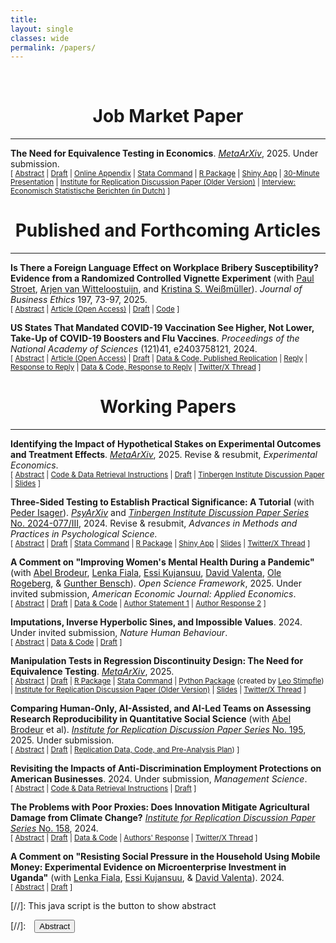```yaml
---
title: 
layout: single
classes: wide
permalink: /papers/
---
```

<br/> 

# <center> Job Market Paper </center>
- - -

**The Need for Equivalence Testing in Economics**. [<i>MetaArXiv</i>](https://doi.org/10.31222/osf.io/d7sqr_v1), 2025. Under submission. <br/>
<small>[ <a href="#/" onclick="visib('equiv-test')">Abstract</a> | [Draft](https://jack-fitzgerald.github.io/files/The_Need_for_Equivalence_Testing_in_Economics.pdf) | [Online Appendix](https://jack-fitzgerald.github.io/files/The_Need_for_Equivalence_Testing_in_Economics_Online_Appendix.pdf) | [Stata Command](https://github.com/jack-fitzgerald/tsti) | [R Package](https://github.com/jack-fitzgerald/eqtesting) | [Shiny App](https://jack-fitzgerald.shinyapps.io/shinyTST/) | [30-Minute Presentation](https://youtu.be/ltkuhpcH9mA) | [Institute for Replication Discussion Paper (Older Version)](https://hdl.handle.net/10419/2961900) | [Interview: Economisch Statistische Berichten (in Dutch)](https://esb.nu/we-moeten-vaker-toegeven-dat-er-niks-te-concluderen-valt/) ] </small>

<div id="equiv-test" style="display: none; text-align: justify; line-height: 1.2" ><small>

Equivalence testing can provide statistically significant evidence that economic relationships are practically negligible. I demonstrate its necessity in a large-scale reanalysis of estimates defending 135 null claims made in 81 recent articles from top economics journals. 36-63% of estimates defending the aver-age null claim fail lenient equivalence tests. In a prediction platform survey, researchers accurately predict that equivalence testing failure rates will significantly exceed levels which they deem acceptable. Obtaining equivalence testing failure rates that these researchers deem acceptable requires arguing that nearly 75% of published estimates in economics are practically equal to zero. These results imply that Type II error rates are unacceptably high throughout economics, and that many null findings in economics reflect low power rather than truly negligible relationships. I provide economists with guidelines and commands in Stata and R for conducting credible equivalence testing and practical significance testing in future research.

</small><br><br/></div>

# <center> Published and Forthcoming Articles </center>
- - -

**Is There a Foreign Language Effect on Workplace Bribery Susceptibility? Evidence from a Randomized Controlled Vignette Experiment** (with [Paul Stroet](https://paulstroet.netlify.app/), [Arjen van Witteloostuijn](https://research.vu.nl/en/persons/arjen-van-witteloostuijn), and [Kristina S. Weißmüller](https://www.ksweissmueller.com/)). *Journal of Business Ethics* 197, 73-97, 2025. <br/>
<small>[ <a href="#/" onclick="visib('fle_bribery')">Abstract</a> | [Article (Open Access)](https://doi.org/10.1007/s10551-024-05731-x) | [Draft](https://jack-fitzgerald.github.io/files/JBE_manuscript.pdf) | [Code](https://doi.org/10.17605/OSF.IO/Y3NQ7) ] </small>

<div id="fle_bribery" style="display: none; text-align: justify; line-height: 1.2" ><small>

Theory and evidence from the behavioral science literature suggest that the widespread and rising use of <i>lingua francas</i> in the workplace may impact the ethical decision-making of individuals who must use foreign languages at work. We test the impact of foreign language usage on individual susceptibility to bribery in workplace settings using a vignette-based randomized controlled trial in a Dutch student sample. Results suggest that there is not even a small foreign language effect on workplace bribery susceptibility. We combine traditional null hypothesis significance testing with equivalence testing methods novel to the business ethics literature that can provide statistically significant evidence of bounded or null relationships between variables. These tests suggest that the foreign language effect on workplace bribery susceptibility is bounded below even small effect sizes. <i>Post hoc</i> analyses provide evidence suggesting fruitful further routes of experimental research into bribery.

</small><br><br/></div>

**US States That Mandated COVID-19 Vaccination See Higher, Not Lower, Take-Up of COVID-19 Boosters and Flu Vaccines**. *Proceedings of the National Academy of Sciences* (121)41, e2403758121, 2024. <br/>
<small>[ <a href="#/" onclick="visib('pnas_replication')">Abstract</a> | [Article (Open Access)](https://doi.org/10.1073/pnas.2403758121) | [Draft](https://jack-fitzgerald.github.io/files/RR24_Replication.pdf) | [Data & Code, Published Replication](https://osf.io/mdfb4/) | [Reply](https://www.pnas.org/doi/10.1073/pnas.2409246121) | [Response to Reply](https://jack-fitzgerald.github.io/files/RR24_Response_to_Reply.pdf) | [Data & Code, Response to Reply](https://osf.io/9cn38/) | [Twitter/X Thread](https://threadreaderapp.com/thread/1841491274391597266.html) ] </small>

<div id="pnas_replication" style="display: none; text-align: justify; line-height: 1.2" ><small>

Rains & Richards (2024, <i>Proceedings of the National Academy of Sciences</i>) find that compared to US states that instituted bans on COVID-19 vaccination requirements, states that imposed COVID-19 vaccination mandates exhibit lower adult and child uptake of flu vaccines, and lower uptake of COVID-19 boosters. These differences are generally interpreted causally. However, further inspection reveals that these results are driven by the inclusion of a single bad control variable. When removed, the data instead shows that states which mandated COVID-19 vaccination experience higher COVID-19 booster and flu vaccine takeup than states that banned COVID-19 vaccination requirements.

</small><br><br/></div>

# <center> Working Papers </center>
- - -
**Identifying the Impact of Hypothetical Stakes on Experimental Outcomes and Treatment Effects**. [<i>MetaArXiv</i>](https://doi.org/10.31222/osf.io/j5nmf_v1), 2025. Revise & resubmit, <i>Experimental Economics</i>. <br/>
<small>[ <a href="#/" onclick="visib('hypo-bias')">Abstract</a> | [Code & Data Retrieval Instructions](https://osf.io/fe6jn/) | [Draft](https://jack-fitzgerald.github.io/files/Hypothetical_Bias.pdf) | [Tinbergen Institute Discussion Paper](https://papers.tinbergen.nl/24070.pdf) | [Slides](https://jack-fitzgerald.github.io/files/Hypothetical_Bias_Slides.pdf) ] </small>

<div id="hypo-bias" style="display: none; text-align: justify; line-height: 1.2" ><small>

Recent studies showing that some outcome variables do not statistically significantly differ between real-stakes and hypothetical-stakes conditions have raised methodological challenges to experimental economics' disciplinary norm that experimental choices should be incentivized with real stakes. I show that the hypothetical bias measures estimated in these studies do not econometrically identify the hypothetical biases that matter in most modern experiments. Specifically, traditional hypothetical bias measures are fully informative in 'elicitation experiments' where the researcher is uninterested in treatment effects (TEs). However, in 'intervention experiments' where TEs are of interest, traditional hypothetical bias measures are uninformative; real stakes matter if and only if TEs differ between stakes conditions. I demonstrate that traditional hypothetical bias measures are often misleading estimates of hypothetical bias for intervention experiments, both econometrically and through re-analyses of three recent hypothetical bias experiments. The fact that a given experimental outcome does not statistically significantly differ on average between stakes conditions does not imply that all TEs on that outcome are unaffected by hypothetical stakes. Therefore, the recent hypothetical bias literature does not justify abandoning real stakes in most modern experiments. Maintaining norms that favor completely or probabilistically providing real stakes for experimental choices is useful for ensuring externally valid TEs in experimental economics.

</small><br><br/></div>

**Three-Sided Testing to Establish Practical Significance: A Tutorial** (with [Peder Isager](https://pedermisager.org/)). [<i>PsyArXiv</i>](https://doi.org/10.31234/osf.io/8y925) and [<i>Tinbergen Institute Discussion Paper Series</i> No. 2024-077/III](https://papers.tinbergen.nl/24077.pdf), 2024. Revise & resubmit, <i>Advances in Methods and Practices in Psychological Science.</i> <br/>
<small>[ <a href="#/" onclick="visib('TST')">Abstract</a> | [Draft](https://jack-fitzgerald.github.io/files/TST_Tutorial.pdf) | [Stata Command](https://github.com/jack-fitzgerald/tsti) | [R Package](https://github.com/jack-fitzgerald/eqtesting) | [Shiny App](https://jack-fitzgerald.shinyapps.io/shinyTST/) | [Slides](https://jack-fitzgerald.github.io/files/TST_Slides.pdf) | [Twitter/X Thread](https://threadreaderapp.com/thread/1870130179160584350.html) ] </small>

<div id="TST" style="display: none; text-align: justify; line-height: 1.2" ><small>

Researchers may want to know whether an observed statistical relationship is either meaningfully negative, meaningfully positive, or small enough to be considered practically equivalent to zero. Such a question can not be addressed with standard null hypothesis significance testing, nor with standard equivalence testing. Three-sided testing (TST) is a procedure to address such questions, by simultaneously testing whether an estimated relationship is significantly below, within, or above predetermined smallest effect sizes of interest. TST is a natural extension of the standard two one-sided tests (TOST) procedure for equivalence testing. TST offers a more comprehensive decision framework than TOST with no penalty to error rates or statistical power. In this paper, we give a non-technical introduction to TST, provide commands for conducting TST in R, Jamovi, and Stata, and provide a Shiny app for easy implementation. Whenever a meaningful smallest effect size of interest can be specified, TST should be combined with null hypothesis significance testing as the default frequentist testing procedure.

</small><br><br/></div>

**A Comment on "Improving Women's Mental Health During a Pandemic"**  (with [Abel Brodeur](https://sites.google.com/site/abelbrodeur/home), [Lenka Fiala](https://www.lenkafiala.com/), [Essi Kujansuu](https://sites.google.com/view/essi-kujansuu/home), [David Valenta](https://valenta.dev/), [Ole Rogeberg](https://www.frisch.uio.no/english/personell/olejr/), & [Gunther Bensch](https://www.rwi-essen.de/en/rwi/team/person/gunther-bensch)). *Open Science Framework*, 2025. Under invited submission, *American Economic Journal: Applied Economics*. <br/>
<small>[ <a href="#/" onclick="visib('VEA24')">Abstract</a> | [Draft](https://jack-fitzgerald.github.io/files/VEA24.pdf) | [Data & Code](https://osf.io/s2t6f) | [Author Statement 1](https://osf.io/b94vw) | [Author Response 2](https://osf.io/wnf29) ] </small>

<div id="VEA24" style="display: none; text-align: justify; line-height: 1.2" ><small>

Vlassopoulos et al. (2024, <i>American Economic Journal: Applied Economics</i>) find that after providing two hours of telephone counseling over three months, a sample of Bangladeshi women saw significant reductions in stress and depression after ten months. We find three anomalies. First, estimates are almost entirely driven by reverse-scored survey items, which are handled inconsistently both in the code and in the field. Second, participants in this experiment are reused from multiple prior experiments conducted by the paper's authors, and estimates are extremely sensitive to the experiment from which participants originate. Finally, inconsistencies and irregularities in raw survey files raise doubts about the data.

</small><br><br/></div>

**Imputations, Inverse Hyperbolic Sines, and Impossible Values**. 2024. Under invited submission, *Nature Human Behaviour*. <br/>
<small>[ <a href="#/" onclick="visib('WEA23')">Abstract</a> | [Data & Code](https://osf.io/hce6n/) | [Draft](https://jack-fitzgerald.github.io/files/WEA23_Replication.pdf) ] </small>

<div id="WEA23" style="display: none; text-align: justify; line-height: 1.2" ><small>

Wolfowicz et al. (2023, <i>Nature Human Behaviour</i>) find that more arrests and convictions for terrorism offenses decrease terrorism, more charges increase terrorism, and longer sentences do not deter terrorism in 28 European Union member states from 2006-2021. I assess the computational reproducibility of their study and find many data irregularities. The article's primary dependent variable - purportedly an inverse hyperbolic sine transformation of terrorist attack rates - takes on 292 different values when attack rates equal zero, and negatively correlates with attack rates. Many variables exhibit impossible values or undisclosed imputations, often masking a lack of reporting in the article's main data sources. I estimate that the authors have access to 57% fewer observations than claimed. Reproduction attempts produce estimates at least 77.7% smaller than the published estimates. Models reflecting the true degree of missing data produce estimates that are not statistically significantly different from zero for any independent variable of interest.

</small><br><br/></div>

**Manipulation Tests in Regression Discontinuity Design: The Need for Equivalence Testing**. [<i>MetaArXiv</i>](https://doi.org/10.31222/osf.io/2dgrp_v1), 2025. <br/>
<small>[ <a href="#/" onclick="visib('rdd-equiv')">Abstract</a> | [Draft](https://jack-fitzgerald.github.io/files/RDD_Equivalence.pdf) | [R Package](https://github.com/jack-fitzgerald/eqtesting) | [Stata Command](https://github.com/jack-fitzgerald/lddtest) | [Python Package](https://github.com/leostimpfle/lddtest) (created by [Leo Stimpfle](https://www.ugent.be/eb/accountancy-fiscaliteit/en/research/corpfin/team/stimpfle.htm)) | [Institute for Replication Discussion Paper (Older Version)](https://hdl.handle.net/10419/300277) | [Slides](https://jack-fitzgerald.github.io/files/CDSM24_Slides.pdf) | [Twitter/X Thread](https://threadreaderapp.com/thread/1815334145091920105.html) ] </small>

<div id="rdd-equiv" style="display: none; text-align: justify; line-height: 1.2" ><small>

Researchers applying regression discontinuity design (RDD) often test for endogenous running variable (RV) manipulation around treatment cutoffs, but misinterpret <i>statistically insignificant</i> RV manipulation as evidence of <i>negligible</i> RV manipulation. I introduce novel procedures that can provide statistically significant evidence that RV manipulation around a cutoff is bounded beneath practically negligible levels. The procedures augment classic RV density tests with an equivalence testing framework, along with bootstrap methods for (cluster-)robust inference. I apply these procedures to replication data from 36 RDD publications, conducting 45 equivalence-based RV manipulation tests. Over 44% of RV density discontinuities at the cutoff cannot be significantly bounded beneath a 50% upward jump. Obtaining equivalence testing failure rates beneath 5% requires arguing that a 350% upward RV density jump at the cutoff is practically equal to zero. My results imply that meaningful RV manipulation around treatment cutoffs cannot be ruled out in many published RDD papers, and that standard tests frequently misclassify the practical significance of RV manipulation. I provide research guidelines to help researchers conduct more credible equivalence-based manipulation testing in future RDD research. The lddtest estimation routine is available in R, Stata, and Python.

</small><br><br/></div>

**Comparing Human-Only, AI-Assisted, and AI-Led Teams on Assessing Research Reproducibility in Quantitative Social Science** (with [Abel Brodeur](https://sites.google.com/site/abelbrodeur/home) et al). [<i>Institute for Replication Discussion Paper Series</i> No. 195](https://hdl.handle.net/10419/308508), 2025. Under submission. <br/>
<small>[ <a href="#/" onclick="visib('AI')">Abstract</a> | [Draft](https://www.econstor.eu/bitstream/10419/308508/1/I4R-DP195.pdf) | [Replication Data, Code, and Pre-Analysis Plan](https://osf.io/sz2g8/)) ] </small>

<div id="AI" style="display: none; text-align: justify; line-height: 1.2" ><small>

This study evaluates the effectiveness of varying levels of human and artificial intelligence (AI) integration in reproducibility assessments of quantitative social science research. We computationally reproduced quantitative results from published articles in the social sciences with 288 researchers, randomly assigned to 103 teams across three groups — human-only teams, AI-assisted teams and teams whose task was to minimally guide an AI to conduct reproducibility checks (the “AI-led” approach). Findings reveal that when working independently, human teams matched the reproducibility success rates of teams using AI assistance, while both groups substantially outperformed AI-led approaches (with human teams achieving 57 percentage points higher success rates than AI-led teams, p < 0.001). Human teams were particularly effective at identifying serious problems in the analysis: they found significantly more major errors compared to both AI-assisted teams (0.7 more errors per team, p = 0.017) and AI-led teams (1.1 more errors per team, p < 0.001). AI-assisted teams demonstrated an advantage over more automated approaches, detecting 0.4 more major errors per team than AI-led teams (p = 0.029), though still significantly fewer than human-only teams. Finally, both human and AI-assisted teams significantly outperformed AI-led approaches in both proposing (25 percentage points difference, p = 0.017) and implementing (33 percentage points difference, p = 0.005) comprehensive robustness checks. These results underscore both the strengths and limitations of AI assistance in research reproduction and suggest that despite impressive advancements in AI capability, key aspects of the research publication process still require substantial human involvement.

</small><br><br/></div>

**Revisiting the Impacts of Anti-Discrimination Employment Protections on American Businesses**. 2024. Under submission, <i>Management Science</i>. <br/>
<small>[ <a href="#/" onclick="visib('GS22')">Abstract</a> | [Code & Data Retrieval Instructions](https://osf.io/6q4k5/) | [Draft](https://jack-fitzgerald.github.io/files/GS22_Replication.pdf) ] </small>

<div id="GS22" style="display: none; text-align: justify; line-height: 1.2" ><small>

Greene & Shenoy (2022, <i>Management Science</i>) - henceforth GS22 - find that the staggered adoption of U.S. state-level protections against racial discrimination in employment decreased both the profitability and leverage of affected businesses. However, these results arise from two-way fixed effects (TWFE) difference-in-differences models. Such models are now known to return inaccurate estimates of average treatment effects on the treated (ATTs) when treatment assignment is staggered, as some firm-year ATTs can enter the TWFE estimator with negative weight. I find that 21-36% of firm-year ATTs in GS22's sample enter the TWFE estimator with negative weight. I then replicate GS22's results using recently-developed difference-in-differences estimators that return valid ATT estimates under staggered adoption. None of these new ATT estimates are statistically significantly different from zero.

</small><br><br/></div>

**The Problems with Poor Proxies: Does Innovation Mitigate Agricultural Damage from Climate Change?** [<i>Institute for Replication Discussion Paper Series</i> No. 158](https://www.econstor.eu/handle/10419/303190), 2024. <br/>
<small>[ <a href="#/" onclick="visib('MS23')">Abstract</a> | [Draft](https://jack-fitzgerald.github.io/files/MS23_Replication.pdf) | [Data & Code](https://osf.io/d7wz9/) | [Authors' Response](https://www.econstor.eu/handle/10419/303191) | [Twitter/X Thread](https://threadreaderapp.com/thread/1844359711854104708.html) ] </small>

<div id="MS23" style="display: none; text-align: justify; line-height: 1.2" ><small>

Moscona & Sastry (2023, <i>Quarterly Journal of Economics</i>) - henceforth MS23 - find that cropland values are significantly less damaged by extreme heat exposure (EHE) when crops are more exposed to technological innovation. Re-analyzing MS23's replication data, I document extensive evidence that this finding is not robust, and that the mitigatory effects of innovation on climate change damage are negligibly small. MS23's 'innovation exposure' variable does not measure innovation, instead proxying innovation using a measure of crops' national heat exposure. This proxy moderates EHE impacts for reasons unrelated to innovation. I show that the proxy is practically identical to local EHE, meaning that MS23's models examining interaction effects between their proxy and local EHE effectively interact local EHE with itself. I demonstrate that MS23's findings on 'innovation exposure' simply reflect nonlinear impacts of local EHE on agricultural land value, and uncover robustness issues for other key findings. I then construct direct measures of innovation exposure from MS23's crop variety and patenting data. Replacing MS23's proxy with these direct innovation measures decreases MS23's moderating effect estimates by at least 99.2% in standardized units; none of these new estimates are statistically significantly different from zero. Similar results arise from an instrumental variables strategy that instruments my direct innovation measures with MS23's heat proxy. These results cast doubt on the general capacity for market innovations to mitigate agricultural damage from climate change.

</small><br><br/></div>

**A Comment on "Resisting Social Pressure in the Household Using Mobile Money: Experimental Evidence on Microenterprise Investment in Uganda"** (with [Lenka Fiala](https://www.lenkafiala.com/), [Essi Kujansuu](https://sites.google.com/view/essi-kujansuu/home), & [David Valenta](https://valenta.dev/)). 2024. <br/>
<small>[ <a href="#/" onclick="visib('Riley24')">Abstract</a> | [Draft](https://jack-fitzgerald.github.io/files/Riley24.pdf) ] </small>

<div id="Riley24" style="display: none; text-align: justify; line-height: 1.2" ><small>

In a pre-registered experiment, Riley (2024, <i>American Economic Review</i>) finds that providing microcredit loans onto mobile money accounts yields significantly more profit and capital for women's businesses than providing loans in cash, as this disbursement technique permits women to resist family pressure to share loans. We uncover two credibility issues. First, we find evidence suggesting that most of the experiment's participants are not assigned to treatment using the pre-registered stratified randomization protocol described in the paper. Second, the reported variables and empirical methods contradict commitments in the paper's pre-registration; these contradictions are unacknowledged and meaningfully impact the paper's main findings.

</small><br><br/></div>

[//]: This java script is the button to show abstract
<script>
 function visib(id) {
  var x = document.getElementById(id);
  if (x.style.display === "block") {
    x.style.display = "none";
  } else {
    x.style.display = "block";
  }
}
</script>

[//]:&emsp;<button onclick="visib('polariz')" class="btn btn--inverse btn--small">Abstract</button>
